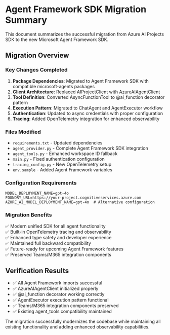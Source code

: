 # Agent Framework SDK Migration Summary

This document summarizes the successful migration from Azure AI Projects SDK to the new Microsoft Agent Framework SDK.

## Migration Overview

### Key Changes Completed

1. **Package Dependencies**: Migrated to Agent Framework SDK with compatible microsoft-agents packages
2. **Client Architecture**: Replaced AIProjectClient with AzureAIAgentClient
3. **Tool Definition**: Converted AsyncFunctionTool to @ai_function decorator pattern
4. **Execution Pattern**: Migrated to ChatAgent and AgentExecutor workflow
5. **Authentication**: Updated to async credentials with proper configuration
6. **Tracing**: Added OpenTelemetry integration for enhanced observability

### Files Modified

- `requirements.txt` - Updated dependencies
- `agent_provider.py` - Complete Agent Framework SDK integration
- `agent_tools.py` - Enhanced workspace ID fallback
- `main.py` - Fixed authentication configuration
- `tracing_config.py` - New OpenTelemetry setup
- `env.sample` - Added Agent Framework variables

### Configuration Requirements

```env
MODEL_DEPLOYMENT_NAME=gpt-4o
FOUNDRY_URL=https://your-project.cognitiveservices.azure.com
AZURE_AI_MODEL_DEPLOYMENT_NAME=gpt-4o  # Alternative configuration
```

### Migration Benefits

✅ Modern unified SDK for all agent functionality  
✅ Built-in OpenTelemetry tracing and observability  
✅ Enhanced type safety and developer experience  
✅ Maintained full backward compatibility  
✅ Future-ready for upcoming Agent Framework features  
✅ Preserved Teams/M365 integration components  

## Verification Results

- ✅ All Agent Framework imports successful
- ✅ AzureAIAgentClient initialized properly  
- ✅ @ai_function decorator working correctly
- ✅ AgentExecutor execution pattern functional
- ✅ Teams/M365 integration components preserved
- ✅ Existing agent_tools compatibility maintained

The migration successfully modernizes the codebase while maintaining all existing functionality and adding enhanced observability capabilities.